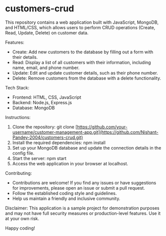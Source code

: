 # customers-crud
This repository contains a web application built with JavaScript, MongoDB, and HTML/CSS, which allows users to perform CRUD operations (Create, Read, Update, Delete) on customer data.

Features:
- Create: Add new customers to the database by filling out a form with their details.
- Read: Display a list of all customers with their information, including name, email, and phone number.
- Update: Edit and update customer details, such as their  phone number.
- Delete: Remove customers from the database with a delete functionality.

Tech Stack:
- Frontend: HTML, CSS, JavaScript
- Backend: Node.js, Express.js
- Database: MongoDB 

Instructions:
1. Clone the repository: git clone [https://github.com/your-username/customer-management-app.git](https://github.com/Nishant-Pandey-2004/customers-crud.git)
2. Install the required dependencies: npm install
3. Set up your MongoDB database and update the connection details in the config file.
4. Start the server: npm start
5. Access the web application in your browser at localhost.

Contributing:
- Contributions are welcome! If you find any issues or have suggestions for improvements, please open an issue or submit a pull request.
- Follow the established coding style and guidelines.
- Help us maintain a friendly and inclusive community.


Disclaimer:
This application is a sample project for demonstration purposes and may not have full security measures or production-level features. Use it at your own risk.

Happy coding!

